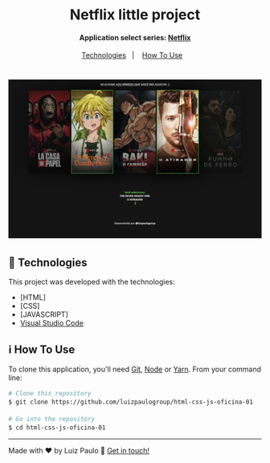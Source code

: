 <h1 align="center">
    Netflix little project
</h1>

<h4 align="center">Application select series: <a href="https://www.netflix.com">Netflix</a>
</h4>
<p align="center">
  <a href="#rocket-technologies">Technologies</a>&nbsp;&nbsp;&nbsp;|&nbsp;&nbsp;&nbsp;
  <a href="#information_source-how-to-use">How To Use</a>&nbsp;&nbsp;&nbsp;
</p>

<h1 align="center">
    <img src="https://raw.githubusercontent.com/luizpaulogroup/html-css-js-oficina-01/main/image.png?token=GHSAT0AAAAAACBK4VNAWGLOTKDGMR2DBWYSZB2AGLA" style="max-width:100%;">
</h1>

## :rocket: Technologies

This project was developed with the technologies:

-  [HTML]
-  [CSS]
-  [JAVASCRIPT]
-  [Visual Studio Code](https://code.visualstudio.com/)

## :information_source: How To Use

To clone this application, you'll need [Git](https://git-scm.com), [Node](https://nodejs.org/en/) or [Yarn](https://yarnpkg.com/). From your command line:

```bash
# Clone this repository
$ git clone https://github.com/luizpaulogroup/html-css-js-oficina-01

# Go into the repository
$ cd html-css-js-oficina-01

```

---

Made with :heart: by Luiz Paulo :wave: [Get in touch!](https://www.linkedin.com/in/luizpaulogroup/)
